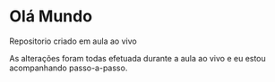 # Olá Mundo
 Repositorio criado em aula ao vivo
 
 As alterações foram todas efetuada durante a aula ao vivo e eu estou acompanhando passo-a-passo.
